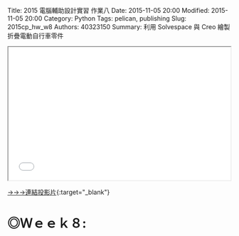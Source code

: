 Title: 2015 電腦輔助設計實習 作業八
Date: 2015-11-05 20:00
Modified: 2015-11-05 20:00
Category: Python
Tags: pelican, publishing
Slug: 2015cp_hw_w8
Authors: 40323150
Summary: 利用 Solvespace 與 Creo 繪製折疊電動自行車零件

<iframe src="simplest.html" width="500" height="300"></iframe>

[→→→連結投影片](simplest.html){:target="_blank"}

◎Ｗｅｅｋ８:
============